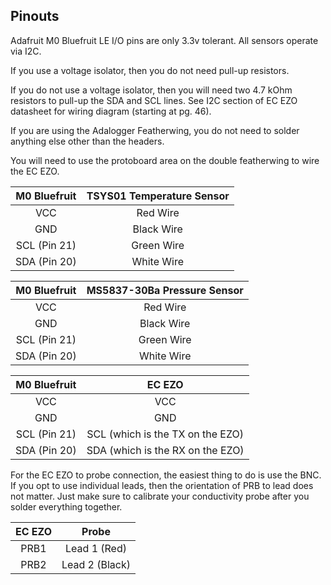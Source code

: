 ## Pinouts

Adafruit M0 Bluefruit LE I/O pins are only 3.3v tolerant.
All sensors operate via I2C.

If you use a voltage isolator, then you do not need pull-up resistors.

If you do not use a voltage isolator, then you will need two 4.7 kOhm resistors to pull-up the SDA and SCL lines. See I2C section of EC EZO datasheet for wiring diagram (starting at pg. 46).

If you are using the Adalogger Featherwing, you do not need to solder anything else other than the headers.

You will need to use the protoboard area on the double featherwing to wire the EC EZO.


|M0 Bluefruit|TSYS01 Temperature Sensor|
|:--------------------:|:--------------------:|
|VCC|Red Wire|
|GND|Black Wire|
|SCL (Pin 21)|Green Wire|
|SDA (Pin 20)|White Wire|

|M0 Bluefruit|MS5837-30Ba Pressure Sensor|
|:--------------------:|:--------------------:|
|VCC|Red Wire|
|GND|Black Wire|
|SCL (Pin 21)|Green Wire|
|SDA (Pin 20)|White Wire|

|M0 Bluefruit|EC EZO|
|:--------------------:|:--------------------:|
|VCC|VCC|
|GND|GND|
|SCL (Pin 21)|SCL (which is the TX on the EZO)|
|SDA (Pin 20)|SDA (which is the RX on the EZO)|

For the EC EZO to probe connection, the easiest thing to do is use the BNC. If you opt to use individual leads, then the orientation of PRB to lead does not matter. Just make sure to calibrate your conductivity probe after you solder everything together.

|EC EZO|Probe|
|:--------------------:|:--------------------:|
|PRB1|Lead 1 (Red)|
|PRB2|Lead 2 (Black)|
